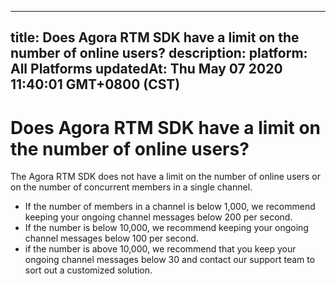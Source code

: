 
---
title: Does Agora RTM SDK have a limit on the number of online users?
description: 
platform: All Platforms
updatedAt: Thu May 07 2020 11:40:01 GMT+0800 (CST)
---
# Does Agora RTM SDK have a limit on the number of online users?
The Agora RTM SDK does not have a limit on the number of online users or on the number of concurrent members in a single channel. 

- If the number of members in a channel is below 1,000, we recommend keeping your ongoing channel messages below 200 per second. 
- If the number is below 10,000, we recommend keeping your ongoing channel messages below 100 per second. 
- if the number is above 10,000, we recommend that you keep your ongoing channel messages below 30 and contact our support team to sort out a customized solution.
